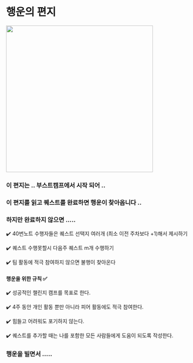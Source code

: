 # 행운의 편지
<img src = "https://i.pinimg.com/474x/58/0e/5b/580e5b42e1b1d7a9777d79a9fbfb63f9.jpg" width = 400  height = 400>

### 이 편지는 .. 부스트캠프에서 시작 되어 ..     
### 이 편지를 읽고 퀘스트를 완료하면 행운이 찾아옵니다 ..      
### 하지만 완료하지 않으면 .....     
✔️ 40번노트 수행자들은 퀘스트 선택지 여러개 (최소 이전 주차보다 +1)해서 제시하기

✔️ 퀘스트 수행못할시 다음주 퀘스트 m개 수행하기

✔️ 팀 활동에 적극 참여하지 않으면 불행이 찾아온다

#### 행운을 위한 규칙 ✅
✔️ 성공적인 챌린지 캠프를 목표로 한다.

✔️ 4주 동안 개인 활동 뿐만 아니라 피어 활동에도 적극 참여한다.

✔️ 힘들고 어려워도 포기하지 않는다.

✔️ 퀘스트를 추가할 때는 나를 포함한 모든 사람들에게 도움이 되도록 작성한다.

### 행운을 빌면서 .....
